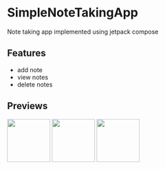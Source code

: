 # SimpleNoteTakingApp
Note taking app implemented using jetpack compose

## Features
- add note
- view notes
- delete notes

## Previews

<img src="[https://your-image-url.type](https://user-images.githubusercontent.com/37542189/184168193-34b56399-fc35-4924-b6f8-5d46e640eb53.png)" width="100">
<img src="[https://your-image-url.type](https://user-images.githubusercontent.com/37542189/184168748-78a39c5b-7df2-464d-a9ef-304ed67539e8.png)" width="100">
<img src="[https://your-image-url.type](https://user-images.githubusercontent.com/37542189/184168890-36c0ec9c-6a81-49f2-a62d-df5d1fb1e06c.png)" width="100">

